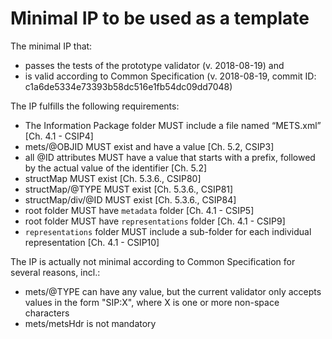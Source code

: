 # Minimal IP to be used as a template

The minimal IP that:
 * passes the tests of the prototype validator (v. 2018-08-19) and
 * is valid according to Common Specification (v. 2018-08-19, commit ID: c1a6de5334e73393b58dc516e1fb54dc09dd7048)

The IP fulfills the following requirements:
 * The Information Package folder MUST include a file named “METS.xml” [Ch. 4.1 - CSIP4]
 * mets/@OBJID MUST exist and have a value [Ch. 5.2, CSIP3]
 * all @ID attributes MUST have a value that starts with a prefix, followed by the actual value of the identifier [Ch. 5.2]
 * structMap MUST exist [Ch. 5.3.6., CSIP80]
 * structMap/@TYPE MUST exist [Ch. 5.3.6., CSIP81]
 * structMap/div/@ID MUST exist [Ch. 5.3.6., CSIP84]
 * root folder MUST have `metadata` folder [Ch. 4.1 - CSIP5]
 * root folder MUST have `representations` folder [Ch. 4.1 - CSIP9]
 * `representations` folder MUST include a sub-folder for each individual representation [Ch. 4.1 - CSIP10]

The IP is actually not minimal according to Common Specification for several reasons, incl.:
 * mets/@TYPE can have any value, but the current validator only accepts values in the form "SIP:X", where X is one or more non-space characters
 * mets/metsHdr is not mandatory
